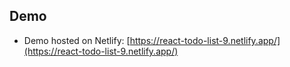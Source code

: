 ## Demo

- Demo hosted on Netlify: [https://react-todo-list-9.netlify.app/](https://react-todo-list-9.netlify.app/)
